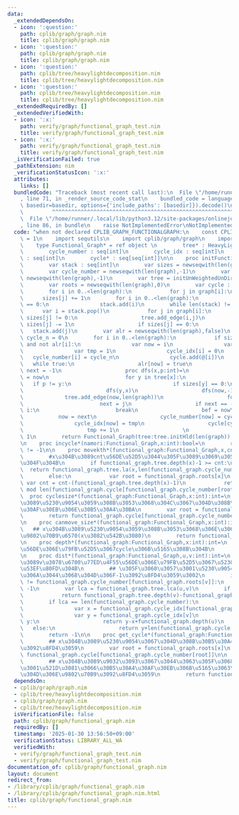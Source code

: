 ```yaml
---
data:
  _extendedDependsOn:
  - icon: ':question:'
    path: cplib/graph/graph.nim
    title: cplib/graph/graph.nim
  - icon: ':question:'
    path: cplib/graph/graph.nim
    title: cplib/graph/graph.nim
  - icon: ':question:'
    path: cplib/tree/heavylightdecomposition.nim
    title: cplib/tree/heavylightdecomposition.nim
  - icon: ':question:'
    path: cplib/tree/heavylightdecomposition.nim
    title: cplib/tree/heavylightdecomposition.nim
  _extendedRequiredBy: []
  _extendedVerifiedWith:
  - icon: ':x:'
    path: verify/graph/functional_graph_test.nim
    title: verify/graph/functional_graph_test.nim
  - icon: ':x:'
    path: verify/graph/functional_graph_test.nim
    title: verify/graph/functional_graph_test.nim
  _isVerificationFailed: true
  _pathExtension: nim
  _verificationStatusIcon: ':x:'
  attributes:
    links: []
  bundledCode: "Traceback (most recent call last):\n  File \"/home/runner/.local/lib/python3.12/site-packages/onlinejudge_verify/documentation/build.py\"\
    , line 71, in _render_source_code_stat\n    bundled_code = language.bundle(stat.path,\
    \ basedir=basedir, options={'include_paths': [basedir]}).decode()\n          \
    \         ^^^^^^^^^^^^^^^^^^^^^^^^^^^^^^^^^^^^^^^^^^^^^^^^^^^^^^^^^^^^^^^^^^^^^^^^^^^^^^^^^\n\
    \  File \"/home/runner/.local/lib/python3.12/site-packages/onlinejudge_verify/languages/nim.py\"\
    , line 86, in bundle\n    raise NotImplementedError\nNotImplementedError\n"
  code: "when not declared CPLIB_GRAPH_FUNCTIONALGRAPH:\n    const CPLIB_GRAPH_FUNCTIONALGRAPH*\
    \ = 1\n    import sequtils\n    import cplib/graph/graph\n    import cplib/tree/heavylightdecomposition\n\
    \    type Functional_Graph* = ref object \n        tree* : HeavyLightDecomposition\n\
    \        cycle_number : seq[int]\n        cycle_idx : seq[int]\n        roots\
    \ : seq[int]\n        cycle* : seq[seq[int]]\n\n    proc initFunctionalGraph*(graph:UnWeightedDirectedGraph):Functional_Graph=\n\
    \        var stack : seq[int]\n        var sizes = newseqwith(len(graph),0)\n\
    \        var cycle_number = newseqwith(len(graph),-1)\n        var cycle_idx =\
    \ newseqwith(len(graph),-1)\n        var tree = initUnWeightedUnDirectedGraph(len(graph)+1)\n\
    \        var roots = newseqwith(len(graph),0)\n        var cycle : seq[seq[int]]\n\
    \        for i in 0..<len(graph):\n            for j in graph[i]:\n          \
    \      sizes[j] += 1\n        for i in 0..<len(graph):\n            if sizes[i]\
    \ == 0:\n                stack.add(i)\n        while len(stack) != 0:\n      \
    \      var i = stack.pop()\n            for j in graph[i]:\n                if\
    \ sizes[j] != 0:\n                    tree.add_edge(i,j)\n                   \
    \ sizes[j] -= 1\n                    if sizes[j] == 0:\n                     \
    \   stack.add(j)\n        var alr = newseqwith(len(graph),false)\n        var\
    \ cycle_n = 0\n        for i in 0..<len(graph):\n            if sizes[i] != 0\
    \ and not alr[i]:\n                var now = i\n                var bef = -1\n\
    \                var tmp = 1\n                cycle_idx[i] = 0\n             \
    \   cycle_number[i] = cycle_n\n                cycle.add(@[i])\n             \
    \   while true:\n                    alr[now] = true\n                    var\
    \ next = -1\n                    proc dfs(x,p:int)=\n                        roots[x]\
    \ = now\n                        for y in tree[x]:\n                         \
    \   if p != y:\n                                if sizes[y] == 0:\n          \
    \                          dfs(y,x)\n                    dfs(now,-1)\n       \
    \             tree.add_edge(now,len(graph))\n                    for j in graph[now]:\n\
    \                        next = j\n                    if next == -1 or next ==\
    \ i:\n                        break\n                    bef = now\n         \
    \           now = next\n                    cycle_number[now] = cycle_n\n    \
    \                cycle_idx[now] = tmp\n                    cycle[cycle_n].add(next)\n\
    \                    tmp += 1\n                    \n                cycle_n +=\
    \ 1\n        return Functional_Graph(tree:tree.initHld(len(graph)),cycle_number:cycle_number,roots:roots,cycle:cycle,cycle_idx:cycle_idx)\n\
    \n    proc incycle*(namori:Functional_Graph,x:int):bool=\n        return namori.cycle_number[x]\
    \ != -1\n\n    proc movekth*(functional_graph:Functional_Graph,x,cnt:int):int=\n\
    \        #x\u304B\u3089cnt\u56DE\u52D5\u3044\u305F\u3089\u3069\u3053\u306B\u884C\
    \u304F\u304B\n        if functional_graph.tree.depth(x)-1 >= cnt:\n          \
    \  return functional_graph.tree.la(x,len(functional_graph.cycle_number),cnt)\n\
    \        else:\n            var root = functional_graph.roots[x]\n           \
    \ var cnt = cnt-(functional_graph.tree.depth(x)-1)\n            return functional_graph.cycle[functional_graph.cycle_number[root]][(functional_graph.cycle_idx[root]+cnt)\
    \ mod len(functional_graph.cycle[functional_graph.cycle_number[root]])]\n\n  \
    \  proc cyclesize*(functional_graph:Functional_Graph,x:int):int=\n        ## x\u304B\
    \u3089\u5230\u9054\u3059\u308B\u3053\u3068\u304C\u3067\u304D\u308B\u30B5\u30A4\
    \u30AF\u30EB\u306E\u30B5\u30A4\u30BA\n        var root = functional_graph.roots[x]\n\
    \        return functional_graph.cycle[functional_graph.cycle_number[root]].len()\n\
    \n    proc canmove_size*(functional_graph:Functional_Graph,x:int):int=\n     \
    \   ## x\u304B\u3089\u5230\u9054\u3059\u308B\u3053\u3068\u306E\u3067\u304D\u308B\
    \u9802\u70B9\u6570(x\u3082\u542B\u3080)\n        return functional_graph.tree.depth(x)-1+functional_graph.cyclesize(x)\n\
    \n    proc depth*(functional_graph:Functional_Graph,x:int):int=\n        ## \u4F55\
    \u56DE\u306E\u79FB\u52D5\u3067cycle\u306B\u5165\u308B\u304B\n        return functional_graph.tree.depth(x)-1\n\
    \n    proc dist*(functional_graph:Functional_Graph,u,v:int):int=\n        ## u\u304B\
    \u3089v\u3078\u6700\u77ED\u4F55\u56DE\u306E\u79FB\u52D5\u3067\u5230\u9054\u304C\
    \u53EF\u80FD\u304B\n        ## \u305F\u3060\u3057\u3001\u5230\u9054\u3067\u304D\
    \u306A\u3044\u3068\u304D\u306F-1\u3092\u8FD4\u3059\u3002\n        if functional_graph.cycle_number[functional_graph.roots[u]]\
    \ != functional_graph.cycle_number[functional_graph.roots[v]]:\n            return\
    \ -1\n        var lca = functional_graph.tree.lca(u,v)\n        if lca == v:\n\
    \            return functional_graph.tree.depth(v)-functional_graph.tree.depth(u)\n\
    \        if lca == len(functional_graph.cycle_number):\n            if functional_graph.incycle(v):\n\
    \                var x = functional_graph.cycle_idx[functional_graph.roots[u]]\n\
    \                var y = functional_graph.cycle_idx[v]\n                if x <\
    \ y:\n                    return y-x+functional_graph.depth(u)\n             \
    \   else:\n                    return y+len(functional_graph.cycle[functional_graph.cycle_number[v]])-x+functional_graph.depth(u)\n\
    \        return -1\n\n    proc get_cycle*(functional_graph:Functional_Graph,x:int):seq[int]=\n\
    \        ## x\u304B\u3089\u5230\u9054\u3067\u304D\u308B\u30B5\u30A4\u30AF\u30EB\
    \u3092\u8FD4\u3059\n        var root = functional_graph.roots[x]\n        return\
    \ functional_graph.cycle[functional_graph.cycle_number[root]]\n\n    proc root*(functional_graph:Functional_Graph,x:int):int=\n\
    \        ## x\u304B\u3089\u9032\u3093\u3067\u3044\u3063\u305F\u3068\u304D\u306B\
    \u3001\u521D\u3081\u3066\u30B5\u30A4\u30AF\u30EB\u306B\u5165\u3063\u305F\u3068\
    \u304D\u306E\u9802\u70B9\u3092\u8FD4\u3059\n        return functional_graph.roots[x]"
  dependsOn:
  - cplib/graph/graph.nim
  - cplib/tree/heavylightdecomposition.nim
  - cplib/graph/graph.nim
  - cplib/tree/heavylightdecomposition.nim
  isVerificationFile: false
  path: cplib/graph/functional_graph.nim
  requiredBy: []
  timestamp: '2025-01-30 13:56:50+09:00'
  verificationStatus: LIBRARY_ALL_WA
  verifiedWith:
  - verify/graph/functional_graph_test.nim
  - verify/graph/functional_graph_test.nim
documentation_of: cplib/graph/functional_graph.nim
layout: document
redirect_from:
- /library/cplib/graph/functional_graph.nim
- /library/cplib/graph/functional_graph.nim.html
title: cplib/graph/functional_graph.nim
---
```

